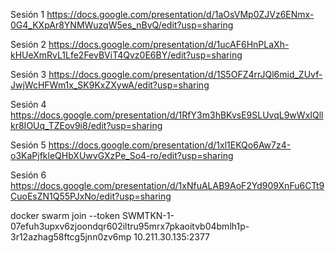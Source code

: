 
Sesión 1
https://docs.google.com/presentation/d/1aOsVMp0ZJVz6ENmx-0G4_KXpAr8YNMWuzqW5es_nBvQ/edit?usp=sharing


Sesión 2
https://docs.google.com/presentation/d/1ucAF6HnPLaXh-kHUeXmRvL1Lfe2FevBViT4Qvz0E6BY/edit?usp=sharing


Sesión 3
https://docs.google.com/presentation/d/1S5OFZ4rrJQl6mid_ZUvf-JwjWcHFWm1x_SK9KxZXywA/edit?usp=sharing


Sesión 4
https://docs.google.com/presentation/d/1RfY3m3hBKvsE9SLUvqL9wWxIQllkr8IOUq_TZEov9i8/edit?usp=sharing

Sesión 5
https://docs.google.com/presentation/d/1xl1EKQo6Aw7z4-o3KaPjfkleQHbXUwvGXzPe_So4-ro/edit?usp=sharing

Sesión 6
https://docs.google.com/presentation/d/1xNfuALAB9AoF2Yd909XnFu6CTt9CuoEsZN1Q55PJxNo/edit?usp=sharing



docker swarm join --token SWMTKN-1-07efuh3upxv6zjoondqr602iltru95mrx7pkaoitvb04bmlh1p-3r12azhag58ftcg5jnn0zv6mp 10.211.30.135:2377




